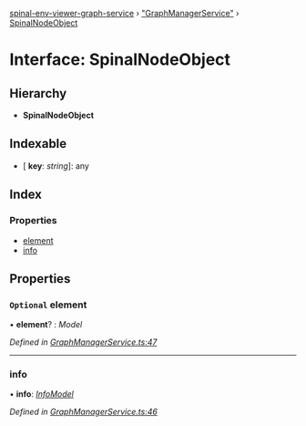 [spinal-env-viewer-graph-service](../globals.md) › ["GraphManagerService"](../modules/_graphmanagerservice_.md) › [SpinalNodeObject](_graphmanagerservice_.spinalnodeobject.md)

# Interface: SpinalNodeObject

## Hierarchy

* **SpinalNodeObject**

## Indexable

* \[ **key**: *string*\]: any

## Index

### Properties

* [element](_graphmanagerservice_.spinalnodeobject.md#optional-element)
* [info](_graphmanagerservice_.spinalnodeobject.md#info)

## Properties

### `Optional` element

• **element**? : *Model*

*Defined in [GraphManagerService.ts:47](https://github.com/spinalcom/Spinal-Graph-Service/blob/14b94f7/src/GraphManagerService.ts#L47)*

___

###  info

• **info**: *[InfoModel](_graphmanagerservice_.infomodel.md)*

*Defined in [GraphManagerService.ts:46](https://github.com/spinalcom/Spinal-Graph-Service/blob/14b94f7/src/GraphManagerService.ts#L46)*
